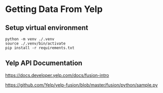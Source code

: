 # Getting Data From Yelp
## Setup virtual environment
```
python -m venv ./.venv
source ./.venv/bin/activate
pip install -r requirements.txt
```

## Yelp API Documentation
https://docs.developer.yelp.com/docs/fusion-intro

https://github.com/Yelp/yelp-fusion/blob/master/fusion/python/sample.py